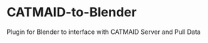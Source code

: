 CATMAID-to-Blender
==================

Plugin for Blender to interface with CATMAID Server and Pull Data
